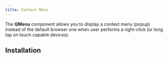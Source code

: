 ```yaml
---
title: Context Menu
---
```


The **QMenu** component allows you to display a context menu (popup) instead of the default browser one when user performs a right-click (or long tap on touch capable devices).

## Installation
<doc-installation components="QMenu" directives="CloseMenu" />